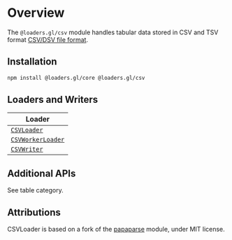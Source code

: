 # Overview

The `@loaders.gl/csv` module handles tabular data stored in CSV and TSV format 
[CSV/DSV file format](https://en.wikipedia.org/wiki/Comma-separated_values). 

## Installation

```bash
npm install @loaders.gl/core @loaders.gl/csv
```

## Loaders and Writers

| Loader                                                          |
| --------------------------------------------------------------- |
| [`CSVLoader`](/docs/modules/csv/api-reference/csv-loader)       |
| [`CSVWorkerLoader`](/docs/modules/csv/api-reference/csv-loader) |
| [`CSVWriter`](/docs/modules/csv/api-reference/csv-loader)       |

## Additional APIs

See table category.

## Attributions

CSVLoader is based on a fork of the [papaparse](https://github.com/mholt/PapaParse) module, under MIT license.
